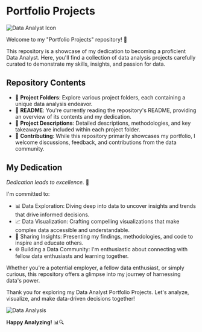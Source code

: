 # Portfolio Projects

![Data Analyst Icon](https://static.vecteezy.com/system/resources/previews/006/402/818/original/person-monitoring-online-chart-flat-icon-of-data-analyst-vector.jpg)

Welcome to my "Portfolio Projects" repository! 🚀

This repository is a showcase of my dedication to becoming a proficient Data Analyst. Here, you'll find a collection of data analysis projects carefully curated to demonstrate my skills, insights, and passion for data.

## Repository Contents

- 📁 **Project Folders**: Explore various project folders, each containing a unique data analysis endeavor.
- 📄 **README**: You're currently reading the repository's README, providing an overview of its contents and my dedication.
- 📝 **Project Descriptions**: Detailed descriptions, methodologies, and key takeaways are included within each project folder.
- 🤝 **Contributing**: While this repository primarily showcases my portfolio, I welcome discussions, feedback, and contributions from the data community.

## My Dedication

_Dedication leads to excellence._ 💪

I'm committed to:

- 📊 Data Exploration: Diving deep into data to uncover insights and trends that drive informed decisions.
- 📈 Data Visualization: Crafting compelling visualizations that make complex data accessible and understandable.
- 📣 Sharing Insights: Presenting my findings, methodologies, and code to inspire and educate others.
- 🌐 Building a Data Community: I'm enthusiastic about connecting with fellow data enthusiasts and learning together.

Whether you're a potential employer, a fellow data enthusiast, or simply curious, this repository offers a glimpse into my journey of harnessing data's power.

Thank you for exploring my Data Analyst Portfolio Projects. Let's analyze, visualize, and make data-driven decisions together!

![Data Analysis](https://image-url.com/data_analysis_gif.gif)

**Happy Analyzing!** 📊🔍
